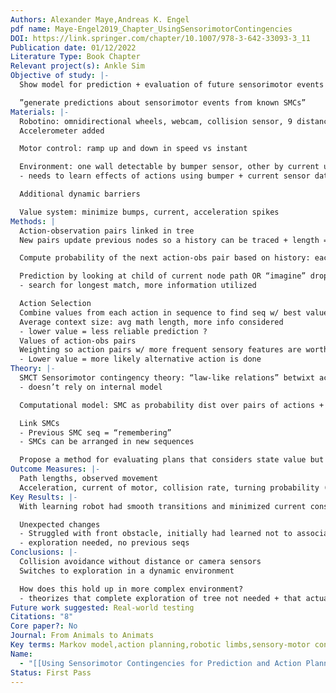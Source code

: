 ```yaml
---
Authors: Alexander Maye,Andreas K. Engel
pdf name: Maye-Engel2019_Chapter_UsingSensorimotorContingencies
DOI: https://link.springer.com/chapter/10.1007/978-3-642-33093-3_11
Publication date: 01/12/2022
Literature Type: Book Chapter
Relevant project(s): Ankle Sim
Objective of study: |-
  Show model for prediction + evaluation of future sensorimotor events

  ”generate predictions about sensorimotor events from known SMCs”
Materials: |-
  Robotino: omnidirectional wheels, webcam, collision sensor, 9 distance sensors
  Accelerometer added

  Motor control: ramp up and down in speed vs instant

  Environment: one wall detectable by bumper sensor, other by current usage
  - needs to learn effects of actions using bumper + current sensor data

  Additional dynamic barriers 

  Value system: minimize bumps, current, acceleration spikes
Methods: |
  Action-observation pairs linked in tree
  New pairs update previous nodes so a history can be traced + length = level of tree

  Compute probability of the next action-obs pair based on history: each node is a probability distribution

  Prediction by looking at child of current node path OR “imagine” drop older action-obs pairs until sequence match is found
  - search for longest match, more information utilized

  Action Selection
  Combine values from each action in sequence to find seq w/ best value
  Average context size: avg math length, more info considered
  - lower value = less reliable prediction ?
  Values of action-obs pairs
  Weighting so action pairs w/ more frequent sensory features are worth more
  - Lower value = more likely alternative action is done
Theory: |-
  SMCT Sensorimotor contingency theory: “law-like relations” betwixt actions + resulting changes in sensory signals —> base for sensory experience + awareness
  - doesn’t rely on internal model

  Computational model: SMC as probability dist over pairs of actions + related changes in sensory signals based on database of actions + observations

  Link SMCs
  - Previous SMC seq = “remembering”
  - SMCs can be arranged in new sequences 

  Propose a method for evaluating plans that considers state value but also frequency of state, likelihood of it happening, prediction reliabiltiy
Outcome Measures: |-
  Path lengths, observed movement
  Acceleration, current of motor, collision rate, turning probability (straightness of movement)
Key Results: |-
  With learning robot had smooth transitions and minimized current consumption, accel peaks, + bumper triggers

  Unexpected changes
  - Struggled with front obstacle, initially had learned not to associated bumper data with a forward obstacle
  - exploration needed, no previous seqs
Conclusions: |-
  Collision avoidance without distance or camera sensors
  Switches to exploration in a dynamic environment 

  How does this hold up in more complex environment?
  - theorizes that complete exploration of tree not needed + that actual experienced seq is small relative to all possibilities 
Future work suggested: Real-world testing
Citations: "8"
Core paper?: No
Journal: From Animals to Animats
Key terms: Markov model,action planning,robotic limbs,sensory-motor contingencies
Name:
  - "[[Using Sensorimotor Contingencies for Prediction and Action Planning]]"
Status: First Pass
---
```

